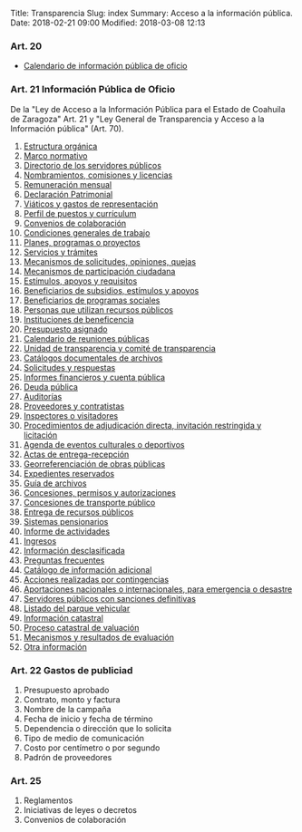 Title: Transparencia
Slug: index
Summary: Acceso a la información pública.
Date: 2018-02-21 09:00
Modified: 2018-03-08 12:13


### Art. 20

* [Calendario de información pública de oficio]({filename}/transparencia/art-20-calendario-de-ipo.md)

### Art. 21 Información Pública de Oficio

De la "Ley de Acceso a la Información Pública para el Estado de
Coahuila de Zaragoza" Art. 21 y "Ley General de Transparencia y Acceso
a la Información pública" (Art. 70).

1. [Estructura orgánica]({filename}/transparencia/art-21-01-estructura-organica.md)
2. [Marco normativo]({filename}/transparencia/art-21-02-marco-normativo.md)
3. [Directorio de los servidores públicos]({filename}/transparencia/art-21-03-directorio.md)
4. [Nombramientos, comisiones y licencias]({filename}/transparencia/art-21-04-nombramientos-comisiones-y-licencias.md)
5. [Remuneración mensual]({filename}/transparencia/art-21-05-remuneracion-mensual.md)
6. [Declaración Patrimonial]({filename}/transparencia/art-21-06-declaracion-patrimonial.md)
7. [Viáticos y gastos de representación]({filename}/transparencia/art-21-07-viaticos-y-gastos-de-representacion.md)
8. [Perfil de puestos y currículum]({filename}/transparencia/art-21-08-perfil-de-puestos-y-curriculum.md)
9. [Convenios de colaboración]({filename}/transparencia/art-21-09-convenios-de-colaboracion.md)
10. [Condiciones generales de trabajo]({filename}/transparencia/art-21-10-condiciones-generales-de-trabajo.md)
11. [Planes, programas o proyectos]({filename}/transparencia/art-21-11-planes-programas-o-proyectos.md)
12. [Servicios y trámites]({filename}/transparencia/art-21-12-servicios-y-tramites.md)
13. [Mecanismos de solicitudes, opiniones, quejas]({filename}/transparencia/art-21-13-mecanismos-de-solicitudes-opiniones-quejas.md)
14. [Mecanismos de participación ciudadana]({filename}/transparencia/art-21-14-mecanismos-de-participacion-ciudadana.md)
15. [Estímulos, apoyos y requisitos]({filename}/transparencia/art-21-15-estimulos-apoyos-y-subsidios.md)
16. [Beneficiarios de subsidios, estímulos y apoyos]({filename}/transparencia/art-21-16-beneficiarios-de-subsidios-estimulos-y-apoyos.md)
17. [Beneficiarios de programas sociales]({filename}/transparencia/art-21-17-beneficiarios-de-programas-sociales.md)
18. [Personas que utilizan recursos públicos]({filename}/transparencia/art-21-18-personas-que-utilizan-recursos-publicos.md)
19. [Instituciones de beneficencia]({filename}/transparencia/art-21-19-instituciones-de-beneficencia.md)
20. [Presupuesto asignado]({filename}/transparencia/art-21-20-presupuesto-asignado.md)
21. [Calendario de reuniones públicas]({filename}/transparencia/art-21-21-calendario-de-reuniones-publicas.md)
22. [Unidad de transparencia y comité de transparencia]({filename}/transparencia/art-21-22-unidad-de-transparencia-y-comite-de-transparencia.md)
23. [Catálogos documentales de archivos]({filename}/transparencia/art-21-23-catalogos-documentales-de-archivos.md)
24. [Solicitudes y respuestas]({filename}/transparencia/art-21-24-solicitudes-y-respuestas.md)
25. [Informes financieros y cuenta pública]({filename}/transparencia/art-21-25-informes-financieros-y-cuenta-publica.md)
26. [Deuda pública]({filename}/transparencia/art-21-26-deuda-publica.md)
27. [Auditorías]({filename}/transparencia/art-21-27-auditorias.md)
28. [Proveedores y contratistas]({filename}/transparencia/art-21-28-proveedores-y-contratistas.md)
29. [Inspectores o visitadores]({filename}/transparencia/art-21-29-inspectores-o-visitadores.md)
30. [Procedimientos de adjudicación directa, invitación restringida y licitación]({filename}/transparencia/art-21-30-procedimientos-de-adjudicacion-directa-invitacion-restringida-y-licitacion.md)
31. [Agenda de eventos culturales o deportivos]({filename}/transparencia/art-21-31-agenda-de-eventos-culturales-o-deportivos.md)
32. [Actas de entrega-recepción]({filename}/transparencia/art-21-32-actas-de-entrega-recepcion.md)
33. [Georreferenciación de obras públicas]({filename}/transparencia/art-21-33-georeferenciacion-de-obras-publicas.md)
34. [Expedientes reservados]({filename}/transparencia/art-21-34-expedientes-reservados.md)
35. [Guía de archivos]({filename}/transparencia/art-21-35-guia-de-archivos.md)
36. [Concesiones, permisos y autorizaciones]({filename}/transparencia/art-21-36-concesiones-permisos-y-autorizaciones.md)
37. [Concesiones de transporte público]({filename}/transparencia/art-21-37-concesiones-de-transporte-publico.md)
38. [Entrega de recursos públicos]({filename}/transparencia/art-21-38-entrega-de-recursos-publicos.md)
39. [Sistemas pensionarios]({filename}/transparencia/art-21-39-sistemas-pensionarios.md)
40. [Informe de actividades]({filename}/transparencia/art-21-40-informe-de-actividades.md)
41. [Ingresos]({filename}/transparencia/art-21-41-ingresos.md)
42. [Información desclasificada]({filename}/transparencia/art-21-42-informacion-desclasificada.md)
43. [Preguntas frecuentes]({filename}/transparencia/art-21-43-preguntas-frecuentes.md)
44. [Catálogo de información adicional]({filename}/transparencia/art-21-44-catalogo-de-informacion-adicional.md)
45. [Acciones realizadas por contingencias]({filename}/transparencia/art-21-45-acciones-realizadas-por-contingencias.md)
46. [Aportaciones nacionales o internacionales, para emergencia o desastre]({filename}/transparencia/art-21-46-aportaciones-nacionales-o-internacionales-para-emergencia-o-desastre.md)
47. [Servidores públicos con sanciones definitivas]({filename}/transparencia/art-21-47-servidores-publicos-con-sanciones-definitivas.md)
48. [Listado del parque vehicular]({filename}/transparencia/art-21-48-listado-del-parque-vehicular.md)
49. [Información catastral]({filename}/transparencia/art-21-49-informacion-catastral.md)
50. [Proceso catastral de valuación]({filename}/transparencia/art-21-50-proceso-catastral-de-valuacion.md)
51. [Mecanismos y resultados de evaluación]({filename}/transparencia/art-21-51-mecanismos-y-resultados-de-evaluacion.md)
52. [Otra información]({filename}/transparencia/art-21-52-otra-informacion.md)

### Art. 22 Gastos de publiciad

1. Presupuesto aprobado
2. Contrato, monto y factura
3. Nombre de la campaña
4. Fecha de inicio y fecha de término
5. Dependencia o dirección que lo solicita
6. Tipo de medio de comunicación
7. Costo por centímetro o por segundo
8. Padrón de proveedores

### Art. 25

1. Reglamentos
2. Iniciativas de leyes o decretos
3. Convenios de colaboración
